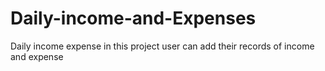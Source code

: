 # Daily-income-and-Expenses
Daily income expense in this project user can add their records of income and expense
